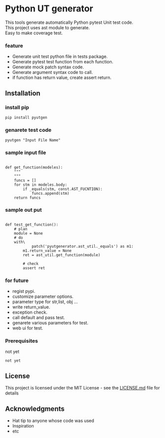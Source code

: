 #  Python UT generator
This tools generate automatically Python pytest Unit test code.  
This project uses ast module to generate.  
Easy to make coverage test.

### feature

* Generate unit test python file in tests package.
* Generate pytest test function from each function.
* Generate mock patch syntax code.
* Generate argument syntax code to call.
* if function has return value, create assert return.

## Installation

### install pip

```
pip install pyutgen
```

### genarete test code


```
pyutgen "Input File Name"
```


### sample input file

```

def get_function(modeles):
    """
    """
    funcs = []
    for stm in modeles.body:
        if _equals(stm, const.AST_FUCNTION):
            funcs.append(stm)
    return funcs
```

### sample out put

```

def test_get_function():
    # plan
    module = None
    # do
    with\
            patch('pyutgenerator.ast_util._equals') as m1:
        m1.return_value = None
        ret = ast_util.get_function(module)

        # check
        assert ret

```
### for future

* regist pypi.
* customize parameter options.
* parameter type for str,list, obj ...
* write return_value.
* exception check.
* call default and pass test.
* genarete various parameters for test.
* web ui for test.

### Prerequisites

not yet

```
not yet
```


## License

This project is licensed under the MIT License - see the [LICENSE.md](LICENSE.md) file for details

## Acknowledgments

* Hat tip to anyone whose code was used
* Inspiration
* etc
